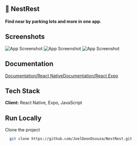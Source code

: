 ## 🚀 NestRest
#### Find near by parking lots and more in one app.

## Screenshots

![App Screenshot](https://i.ibb.co/Ct6bJ3x/Screenshot-2023-06-19-at-00-57-44.png)
![App Screenshot](https://i.ibb.co/vk0FtQm/Screenshot-2023-06-19-at-00-58-34.png)
![App Screenshot](https://i.ibb.co/fpMmjkr/Screenshot-2023-06-19-at-00-59-21.png)

## Documentation

[Documentation/React Native](https://reactnative.dev/)[Documentation/React Expo](https://expo.dev/)

## Tech Stack

**Client:** React Native, Expo, JavaScript

## Run Locally

Clone the project

```bash
  git clone https://github.com/JoelDeonDsouza/NestRest.git
```

